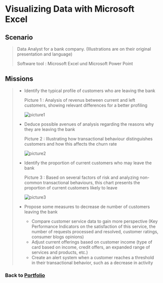 # Visualizing Data with Microsoft Excel

## Scenario
 > Data Analyst for a bank company. (Illustrations are on their original presentation and language)
 >
 > Software tool : Microsoft Excel und Microsoft Power Point

## Missions
> * Identify the typical profile of customers who are leaving the bank
>
>   Picture 1 : Analysis of revenus between current and left customers, showing relevant differences for a better profiling
> 
>   ![picture1](/Projects/Project_1_folder/images/Image_1.jpg)
> 
> * Deduce possible avenues of analysis regarding the reasons why they are leaving the bank
>  
>   Picture 2 : Illustrating how transactional behaviour distinguishes customers and how this affects the churn rate
>
>   ![picture2](/Projects/Project_1_folder/images/Image_2.jpg)
> 
> * Identify the proportion of current customers who may leave the bank
>  
>   Picture 3 : Based on several factors of risk and analyzing non-common transactional behaviours, this chart presents the proportion of current customers likely to leave
>
>   ![picture3](/Projects/Project_1_folder/images/Image_3.jpg)
>
> * Propose some measures to decrease de number of customers leaving the bank
>     - Compare customer service data to gain more perspective (Key Performance Indicators on the satisfaction of this service, the number of requests processed and resolved, customer ratings, consumer blogs opinions)
>     - Adjust current offerings based on customer income (type of card based on income, credit offers, an expanded range of services and products, etc.)
>     - Create an alert system when a customer reaches a threshold in their transactional behavior, such as a decrease in activity


### Back to [Portfolio](https://ivancor93.github.io/Portfolio)
